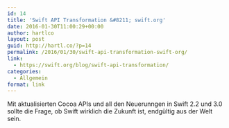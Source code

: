 ```yaml
---
id: 14
title: 'Swift API Transformation &#8211; swift.org'
date: 2016-01-30T11:00:29+00:00
author: hartlco
layout: post
guid: http://hartl.co/?p=14
permalink: /2016/01/30/swift-api-transformation-swift-org/
link:
  - https://swift.org/blog/swift-api-transformation/
categories:
  - Allgemein
format: link
---
```

Mit aktualisierten Cocoa APIs und all den Neuerunngen in Swift 2.2 und 3.0 sollte die Frage, ob Swift wirklich die Zukunft ist, endgültig aus der Welt sein.